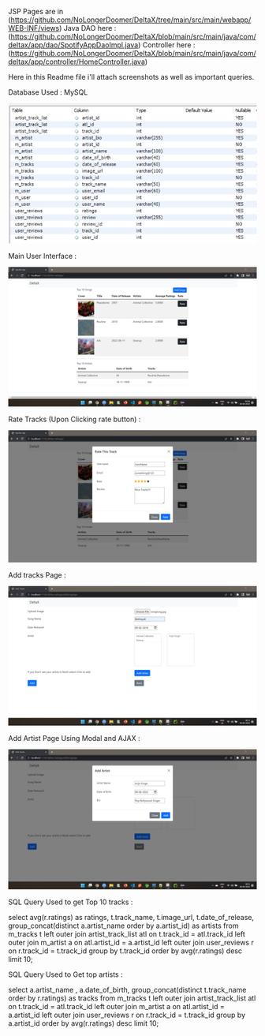  JSP Pages are in  (https://github.com/NoLongerDoomer/DeltaX/tree/main/src/main/webapp/WEB-INF/views)
 Java DAO here : (https://github.com/NoLongerDoomer/DeltaX/blob/main/src/main/java/com/deltax/app/dao/SpotifyAppDaoImpl.java)
 Controller here : (https://github.com/NoLongerDoomer/DeltaX/blob/main/src/main/java/com/deltax/app/controller/HomeController.java)
 
Here in this Readme file i'll attach screenshots as well as important queries.

Database Used : MySQL

![Tables](https://github.com/NoLongerDoomer/DeltaX/blob/main/screenshots/tables.png)

 Main User Interface : 
 
 ![Main Page](https://github.com/NoLongerDoomer/DeltaX/blob/main/screenshots/main-page.png)
 
 Rate Tracks (Upon Clicking rate button) :
 
 ![Rate Tracks](https://github.com/NoLongerDoomer/DeltaX/blob/main/screenshots/rate-track.png)
 
 Add tracks Page : 
 
 ![Add Tracks](https://github.com/NoLongerDoomer/DeltaX/blob/main/screenshots/add-tracks.png)
 
 Add Artist Page Using Modal and AJAX : 
 
 ![Add Artist](https://github.com/NoLongerDoomer/DeltaX/blob/main/screenshots/add-artist.png)
 
 SQL Query Used to get Top 10 tracks : 
 
select avg(r.ratings) as ratings, t.track_name, t.image_url, t.date_of_release, group_concat(distinct a.artist_name order by a.artist_id) as artists from m_tracks t 
left outer join artist_track_list atl on t.track_id = atl.track_id left outer join m_artist a on atl.artist_id = a.artist_id
left outer join user_reviews r on r.track_id = t.track_id  group by t.track_id order by avg(r.ratings) desc limit 10;

SQL Query Used to Get top artists : 

select a.artist_name , a.date_of_birth, group_concat(distinct t.track_name order by r.ratings) as tracks from m_tracks t
left outer join artist_track_list atl on t.track_id = atl.track_id left outer join m_artist a on atl.artist_id = a.artist_id
left outer join user_reviews r on r.track_id = t.track_id  group by a.artist_id order by avg(r.ratings) desc limit 10;
